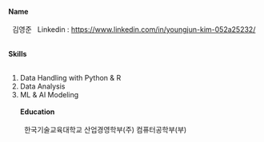 **Name**
<br></br>
&nbsp;&nbsp;김영준
&nbsp;&nbsp;Linkedin : https://www.linkedin.com/in/youngjun-kim-052a25232/
<br></br>

**Skills**
<br></br>
1. Data Handling with Python & R
2. Data Analysis
3. ML & AI Modeling
<br></br>
**Education**
<br></br>
&nbsp;&nbsp;한국기술교육대학교 산업경영학부(주) 컴퓨터공학부(부)
<br></br>
